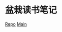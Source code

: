 # 盆栽读书笔记

[<i class="iconfont icongithub"></i> Repo](https://github.com/OhBonsai/reading-notes)
[Main <i class="iconfont icondown"></i>](#main)


